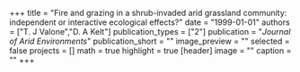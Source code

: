 +++
title = "Fire and grazing in a shrub-invaded arid grassland community: independent or interactive ecological effects?"
date = "1999-01-01"
authors = ["T. J Valone","D. A Kelt"]
publication_types = ["2"]
publication = "_Journal of Arid Environments_"
publication_short = ""
image_preview = ""
selected = false
projects = []
math = true
highlight = true
[header]
image = ""
caption = ""
+++

